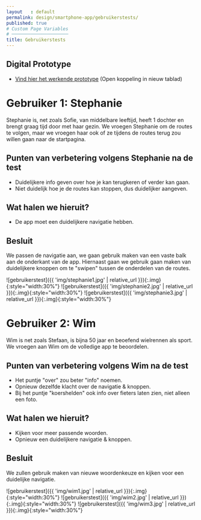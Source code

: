```yaml
---
layout   : default
permalink: design/smartphone-app/gebruikerstests/
published: true
# Custom Page Variables
# ─────────────────────
title: Gebruikerstests
---
```


Digital Prototype
-----------------
- [Vind hier het werkende prototype](https://xd.adobe.com/view/dda86c4c-9e45-48eb-927d-9a0f2c040abd
) (Open koppeling in nieuw tablad)

# Gebruiker 1: Stephanie

Stephanie is, net zoals Sofie, van middelbare leeftijd, heeft 1 dochter en brengt graag tijd door met haar gezin. We vroegen Stephanie om de routes te volgen, maar we vroegen haar ook of ze tijdens de routes terug zou willen gaan naar de startpagina.

## Punten van verbetering volgens Stephanie na de test

-	Duidelijkere info geven over hoe je kan terugkeren of verder kan gaan.
-	Niet duidelijk hoe je de routes kan stoppen, dus duidelijker aangeven. 

## Wat halen we hieruit? 

-	De app moet een duidelijkere navigatie hebben. 

## Besluit

We passen de navigatie aan, we gaan gebruik maken van een vaste balk aan de onderkant van de app. Hiernaast gaan we gebruik gaan maken van duidelijkere knoppen om te "swipen" tussen de onderdelen van de routes. 

![gebruikerstest]({{ 'img/stephanie1.jpg' | relative_url }}){:.img}{:style="width:30%"}
![gebruikerstest]({{ 'img/stephanie2.jpg' | relative_url }}){:.img}{:style="width:30%"}
![gebruikerstest]({{ 'img/stephanie3.jpg' | relative_url }}){:.img}{:style="width:30%"}

# Gebruiker 2: Wim

Wim is net zoals Stefaan, is bijna 50 jaar en beoefend wielrennen als sport. We vroegen aan Wim om de volledige app te beoordelen. 

## Punten van verbetering volgens Wim na de test

- Het puntje "over" zou beter "info" noemen.
- Opnieuw dezelfde klacht over de navigatie & knoppen.
- Bij het puntje "koershelden" ook info over fieters laten zien, niet alleen een foto.

## Wat halen we hieruit?

-	Kijken voor meer passende woorden. 
-	Opnieuw een duidelijkere navigatie & knoppen.

## Besluit
We zullen gebruik maken van nieuwe woordenkeuze en kijken voor een duidelijke navigatie.

![gebruikerstest]({{ 'img/wim1.jpg' | relative_url }}){:.img}{:style="width:30%"}
![gebruikerstest]({{ 'img/wim2.jpg' | relative_url }}){:.img}{:style="width:30%"}
![gebruikerstest]({{ 'img/wim3.jpg' | relative_url }}){:.img}{:style="width:30%"}
